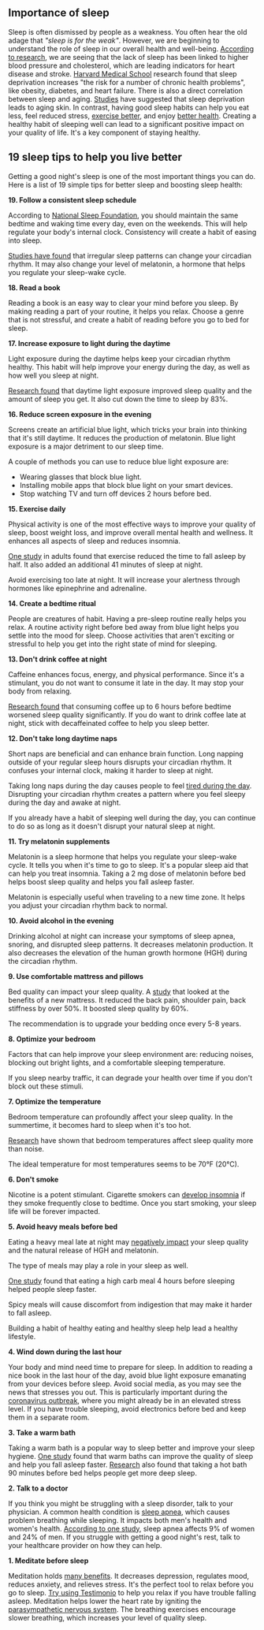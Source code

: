 ## Importance of sleep
 
Sleep is often dismissed by people as a weakness. You often hear the old adage that *"sleep is for the weak"*. However, we are beginning to understand the role of sleep in our overall health and well-being. [According to research](https://jcsm.aasm.org/doi/10.5664/jcsm.7176), we are seeing that the lack of sleep has been linked to higher blood pressure and cholesterol, which are leading indicators for heart disease and stroke. [Harvard Medical School](https://www.health.harvard.edu/topics/sleep) research found that sleep deprivation increases "the risk for a number of chronic health problems", like obesity, diabetes, and heart failure. There is also a direct correlation between sleep and aging. [Studies](https://www.huffpost.com/entry/sleep-deprivation-effects-aging-skin_n_3644269) have suggested that sleep deprivation leads to aging skin.  In contrast, having good sleep habits can help you eat less, feel reduced stress, [exercise better](https://www.ncbi.nlm.nih.gov/pubmed/8776790), and enjoy [better health](https://www.ncbi.nlm.nih.gov/pubmed/15282995). Creating a healthy habit of sleeping well can lead to a significant positive impact on your quality of life. It's a key component of staying healthy.
 
## 19 sleep tips to help you live better
 
Getting a good night's sleep is one of the most important things you can do. Here is a list of 19 simple tips for better sleep and boosting sleep health:
 
**19. Follow a consistent sleep schedule**
 
According to [National Sleep Foundation](https://www.sleepfoundation.org/), you should maintain the same bedtime and waking time every day, even on the weekends. This will help regulate your body's internal clock. Consistency will create a habit of easing into sleep. 
 
[Studies have found](https://www.ncbi.nlm.nih.gov/pubmed/12220314) that irregular sleep patterns can change your circadian rhythm. It may also change your level of melatonin, a hormone that helps you regulate your sleep-wake cycle. 
 
**18. Read a book**
 
Reading a book is an easy way to clear your mind before you sleep. By making reading a part of your routine, it helps you relax. Choose a genre that is not stressful, and create a habit of reading before you go to bed for sleep. 
 
**17. Increase exposure to light during the daytime** 
 
Light exposure during the daytime helps keep your circadian rhythm healthy. This habit will help improve your energy during the day, as well as how well you sleep at night. 
 
[Research found](https://www.ncbi.nlm.nih.gov/pubmed/8340561) that daytime light exposure improved sleep quality and the amount of sleep you get. It also cut down the time to sleep by 83%. 
 
**16. Reduce screen exposure in the evening**
 
Screens create an artificial blue light, which tricks your brain into thinking that it's still daytime. It reduces the production of melatonin. Blue light exposure is a major detriment to our sleep time. 
 
A couple of methods you can use to reduce blue light exposure are:
 
- Wearing glasses that block blue light.
- Installing mobile apps that block blue light on your smart devices.
- Stop watching TV and turn off devices 2 hours before bed.
 
**15. Exercise daily**
 
Physical activity is one of the most effective ways to improve your quality of sleep, boost weight loss, and improve overall mental health and wellness. It enhances all aspects of sleep and reduces insomnia. 
 
[One study](https://www.ncbi.nlm.nih.gov/pubmed/8980207) in adults found that exercise reduced the time to fall asleep by half. It also added an additional 41 minutes of sleep at night. 
 
Avoid exercising too late at night. It will increase your alertness through hormones like epinephrine and adrenaline. 
 
**14. Create a bedtime ritual**
 
People are creatures of habit. Having a pre-sleep routine really helps you relax. A routine activity right before bed away from blue light helps you settle into the mood for sleep. Choose activities that aren't exciting or stressful to help you get into the right state of mind for sleeping. 
 
**13. Don't drink coffee at night**
 
Caffeine enhances focus, energy, and physical performance. Since it's a stimulant, you do not want to consume it late in the day. It may stop your body from relaxing. 
 
[Research found](https://www.ncbi.nlm.nih.gov/pubmed/24235903) that consuming coffee up to 6 hours before bedtime worsened sleep quality significantly. If you do want to drink coffee late at night, stick with decaffeinated coffee to help you sleep better. 
 
**12. Don't take long daytime naps**
 
Short naps are beneficial and can enhance brain function. Long napping outside of your regular sleep hours disrupts your circadian rhythm. It confuses your internal clock, making it harder to sleep at night. 
 
Taking long naps during the day causes people to feel [tired during the day](https://www.ncbi.nlm.nih.gov/pubmed/22659474). Disrupting your circadian rhythm creates a pattern where you feel sleepy during the day and awake at night.
 
If you already have a habit of sleeping well during the day, you can continue to do so as long as it doesn't disrupt your natural sleep at night. 
 
**11. Try melatonin supplements**
 
Melatonin is a sleep hormone that helps you regulate your sleep-wake cycle. It tells you when it's time to go to sleep. It's a popular sleep aid that can help you treat insomnia. Taking a 2 mg dose of melatonin before bed helps boost sleep quality and helps you fall asleep faster. 
 
Melatonin is especially useful when traveling to a new time zone. It helps you adjust your circadian rhythm back to normal. 
 
**10. Avoid alcohol in the evening**
 
Drinking alcohol at night can increase your symptoms of sleep apnea, snoring, and disrupted sleep patterns. It decreases melatonin production. It also decreases the elevation of the human growth hormone (HGH) during the circadian rhythm.
 
**9. Use comfortable mattress and pillows**
 
Bed quality can impact your sleep quality. A [study](https://www.ncbi.nlm.nih.gov/pubmed/11896375) that looked at the benefits of a new mattress. It reduced the back pain, shoulder pain, back stiffness by over 50%. It boosted sleep quality by 60%. 
 
The recommendation is to upgrade your bedding once every 5-8 years. 
 
**8. Optimize your bedroom**
 
Factors that can help improve your sleep environment are: reducing noises, blocking out bright lights, and a comfortable sleeping temperature. 
 
If you sleep nearby traffic, it can degrade your health over time if you don't block out these stimuli.
 
**7. Optimize the temperature**
 
Bedroom temperature can profoundly affect your sleep quality. In the summertime, it becomes hard to sleep when it's too hot. 
 
[Research](https://www.ncbi.nlm.nih.gov/pubmed/1811316) have shown that bedroom temperatures affect sleep quality more than noise. 
 
The ideal temperature for most temperatures seems to be 70°F (20°C). 
 
**6. Don't smoke**
 
Nicotine is a potent stimulant. Cigarette smokers can [develop insomnia](https://www.huffpost.com/entry/how-smoking-affects-sleep_n_6792954) if they smoke frequently close to bedtime. Once you start smoking, your sleep life will be forever impacted.
 
**5. Avoid heavy meals before bed**
 
Eating a heavy meal late at night may [negatively impact](https://www.ncbi.nlm.nih.gov/pubmed/22204204) your sleep quality and the natural release of HGH and melatonin. 
 
The type of meals may play a role in your sleep as well. 
 
[One study](https://www.ncbi.nlm.nih.gov/pubmed/17284739) found that eating a high carb meal 4 hours before sleeping helped people sleep faster. 
 
Spicy meals will cause discomfort from indigestion that may make it harder to fall asleep. 
 
Building a habit of healthy eating and healthy sleep help lead a healthy lifestyle. 
 
**4. Wind down during the last hour**
 
Your body and mind need time to prepare for sleep. In addition to reading a nice book in the last hour of the day, avoid blue light exposure emanating from your devices before sleep. Avoid social media, as you may see the news that stresses you out. This is particularly important during the [coronavirus outbreak](https://www.cdc.gov/coronavirus/2019-ncov/symptoms-testing/symptoms.html), where you might already be in an elevated stress level. If you have trouble sleeping, avoid electronics before bed and keep them in a separate room. 
 
**3. Take a warm bath**
 
Taking a warm bath is a popular way to sleep better and improve your sleep hygiene. [One study](https://www.ncbi.nlm.nih.gov/pubmed/16084919) found that warm baths can improve the quality of sleep and help you fall asleep faster. [Research](https://www.ncbi.nlm.nih.gov/pubmed/10408315) also found that taking a hot bath 90 minutes before bed helps people get more deep sleep. 
 
**2. Talk to a doctor**
 
If you think you might be struggling with a sleep disorder, talk to your physician. A common health condition is [sleep apnea](https://www.ncbi.nlm.nih.gov/pubmed/8464440), which causes problem breathing while sleeping. It impacts both men's health and women's health. [According to one study](https://www.ncbi.nlm.nih.gov/pubmed/8464434), sleep apnea affects 9% of women and 24% of men. If you struggle with getting a good night's rest, talk to your healthcare provider on how they can help. 
 
**1. Meditate before sleep**
 
Meditation holds [many benefits](https://testimon.io/blog/mindfulness-benefits). It decreases depression, regulates mood, reduces anxiety, and relieves stress. It's the perfect tool to relax before you go to sleep. [Try using Testimonio](https://testimon.io/) to help you relax if you have trouble falling asleep. Meditation helps lower the heart rate by igniting the [parasympathetic nervous system](https://www.psychologytoday.com/us/blog/the-mysteries-love/201503/how-deep-relaxation-affects-brain-chemistry). The breathing exercises encourage slower breathing, which increases your level of quality sleep.

